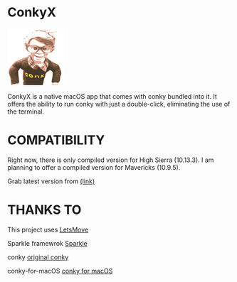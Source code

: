# ConkyX

![icon](Resources/AppIcon/conkylogosmall4_128.png)

ConkyX is a native macOS app that comes with conky bundled into it.
It offers the ability to run conky with just a double-click, eliminating the use of the terminal.

# COMPATIBILITY

Right now, there is only compiled version for High Sierra (10.13.3).  I am planning to offer a compiled
version for Mavericks (10.9.5).

Grab latest version from [(link)](https://github.com/npyl/ConkyX/releases)

# THANKS TO

This project uses [LetsMove](https://github.com/potionfactory/LetsMove/)

Sparkle framewrok [Sparkle](https://github.com/sparkle-project/Sparkle)

conky [original conky](https://github.com/brndnmtthws/conky)

conky-for-macOS [conky for macOS](https://github.com/npyl/conky-for-macOS) 
